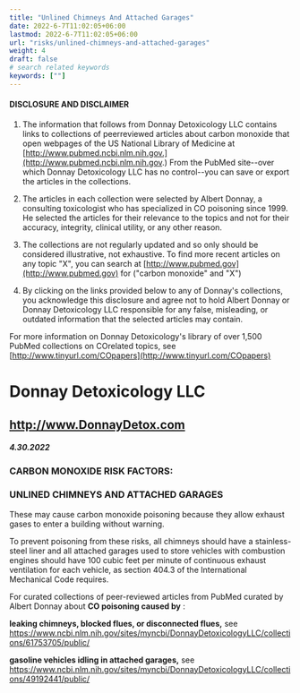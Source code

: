 ```yaml
---
title: "Unlined Chimneys And Attached Garages"
date: 2022-6-7T11:02:05+06:00
lastmod: 2022-6-7T11:02:05+06:00
url: "risks/unlined-chimneys-and-attached-garages"
weight: 4
draft: false
# search related keywords
keywords: [""]
---
```


#### DISCLOSURE AND DISCLAIMER 

1) The information that follows from Donnay Detoxicology LLC contains links to collections of peerreviewed articles about carbon monoxide that open webpages of the US National Library of Medicine at [http://www.pubmed.ncbi.nlm.nih.gov.](http://www.pubmed.ncbi.nlm.nih.gov.) From the PubMed site--over which Donnay Detoxicology LLC has no control--you can save or export the articles in the collections. 

2) The articles in each collection were selected by Albert Donnay, a consulting toxicologist who has specialized in CO poisoning since 1999. He selected the articles for their relevance to the topics and not for their accuracy, integrity, clinical utility, or any other reason. 

3) The collections are not regularly updated and so only should be considered illustrative, not exhaustive. To find more recent articles on any topic "X", you can search at [http://www.pubmed.gov](http://www.pubmed.gov) for ("carbon monoxide" and "X") 

4) By clicking on the links provided below to any of Donnay's collections, you acknowledge this disclosure and agree not to hold Albert Donnay or Donnay Detoxicology LLC responsible for any false, misleading, or outdated information that the selected articles may contain. 

For more information on Donnay Detoxicology's library of over 1,500 PubMed collections on COrelated topics, see [http://www.tinyurl.com/COpapers](http://www.tinyurl.com/COpapers) 


# Donnay Detoxicology LLC 

## http://www.DonnayDetox.com 

##### 4.30.2022 

### CARBON MONOXIDE RISK FACTORS: 

### UNLINED CHIMNEYS AND ATTACHED GARAGES 

These may cause carbon monoxide poisoning because they allow exhaust gases to enter a building without warning. 

To prevent poisoning from these risks, all chimneys should have a stainless-steel liner and all attached garages used to store vehicles with combustion engines should have 100 cubic feet per minute of continuous exhaust ventilation for each vehicle, as section 404.3 of the International Mechanical Code requires. 

For curated collections of peer-reviewed articles from PubMed curated by Albert Donnay about **CO poisoning caused by** : 

**leaking chimneys, blocked flues, or disconnected flues,** see https://www.ncbi.nlm.nih.gov/sites/myncbi/DonnayDetoxicologyLLC/collections/61753705/public/ 

**gasoline vehicles idling in attached garages,** see https://www.ncbi.nlm.nih.gov/sites/myncbi/DonnayDetoxicologyLLC/collections/49192441/public/ 


